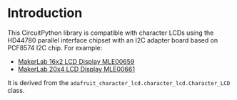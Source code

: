 #  Introduction

This CircuitPython library is compatible with character LCDs using the HD44780
parallel interface chipset with an I2C adapter board based on PCF8574 I2C chip.
For example:

* [MakerLab 16x2 LCD Display MLE00659](https://www.makerlab-electronics.com/products/16x2-lcd-display-i2c-black-on-green)
* [MakerLab 20x4 LCD Display MLE00661](https://www.makerlab-electronics.com/products/20x4-lcd-display-i2c-black-on-green)

It is derived from the `adafruit_character_lcd.character_lcd.Character_LCD`
class.
